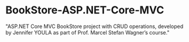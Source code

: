 # BookStore-ASP.NET-Core-MVC
"ASP.NET Core MVC BookStore project with CRUD operations, developed by Jennifer YOULA as part of Prof. Marcel Stefan Wagner’s course."
